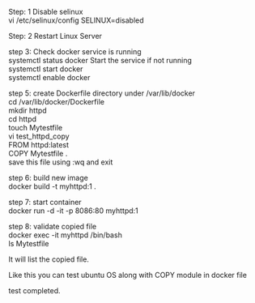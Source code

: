 Step: 1
Disable selinux <br/>
vi /etc/selinux/config
SELINUX=disabled

Step: 2
Restart Linux Server

step 3:
Check docker service is running <br/>
systemctl status docker
Start the service if not running <br/>
systemctl start docker <br/>
systemctl enable docker

step 5:
create Dockerfile directory under /var/lib/docker <br/>
cd /var/lib/docker/Dockerfile <br/>
mkdir httpd <br/>
cd httpd <br/>
touch Mytestfile <br/>
vi test_httpd_copy <br/>
FROM httpd:latest <br/>
COPY Mytestfile . <br/>
save this file using :wq and exit

step 6:
build new image <br/>
docker build -t myhttpd:1 .

step 7:
start container <br/>
docker run -d -it -p 8086:80 myhttpd:1

step 8:
validate copied file <br/>
docker exec -it myhttpd /bin/bash <br/>
ls Mytestfile <br/>

It will list the copied file. <br/>


Like this you can test ubuntu OS along with COPY module in docker file

test completed.
